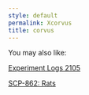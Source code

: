 ```yaml
---
style: default
permalink: Xcorvus
title: corvus
---
```

You may also like:

[Experiment Logs 2105](http://scp-wiki.net/experiment-logs-2105)

[SCP-862: Rats](http://scp-wiki.net/scp-862)
